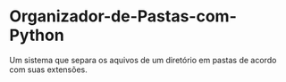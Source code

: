 # Organizador-de-Pastas-com-Python
Um sistema que separa os aquivos de um diretório em pastas de acordo com suas extensões.
